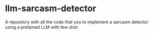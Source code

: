 # llm-sarcasm-detector
A repository with all the code that you to implement a sarcasm detector using a pretained LLM with few shot
